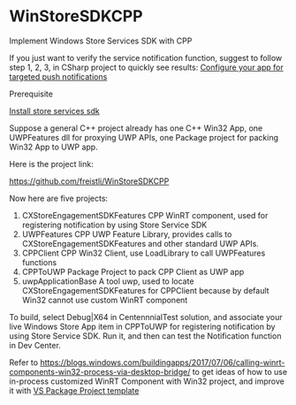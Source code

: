 # WinStoreSDKCPP
Implement Windows Store Services SDK with CPP

If you just want to verify the service notification function, suggest to follow step 1, 2, 3, in CSharp project to quickly see results:
[Configure your app for targeted push notifications](https://docs.microsoft.com/en-us/windows/uwp/monetize/configure-your-app-to-receive-dev-center-notifications)

Prerequisite

[Install store services sdk](https://docs.microsoft.com/en-us/windows/uwp/monetize/microsoft-store-services-sdk)

Suppose a general C++ project already has one C++ Win32 App, one UWPFeatures dll for proxying UWP APIs, one Package project for packing Win32 App to UWP app. 

Here is the project link:

https://github.com/freistli/WinStoreSDKCPP

Now here are five projects:

1.	CXStoreEngagementSDKFeatures  CPP WinRT component, used for registering notification by using Store Service SDK
2.	UWPFeatures CPP UWP Feature Library, provides calls to CXStoreEngagementSDKFeatures and other standard UWP APIs. 
3.	CPPClient  CPP Win32 Client, use LoadLibrary to call UWPFeatures functions
4.	CPPToUWP Package Project to pack CPP Client as UWP app
5.	uwpApplicationBase A tool uwp, used to locate CXStoreEngagementSDKFeatures  for CPPClient because by default Win32 cannot use custom WinRT component

To build, select Debug|X64 in CentennnialTest solution, and associate your live Windows Store App item in CPPToUWP for registering notification by using Store Service SDK. Run it, and then can test the Notification function in Dev Center.

Refer to https://blogs.windows.com/buildingapps/2017/07/06/calling-winrt-components-win32-process-via-desktop-bridge/ to get ideas of how to use in-process customized WinRT Component with Win32 project, and improve it with 
[VS Package Project template](https://docs.microsoft.com/en-us/windows/uwp/porting/desktop-to-uwp-packaging-dot-net)
